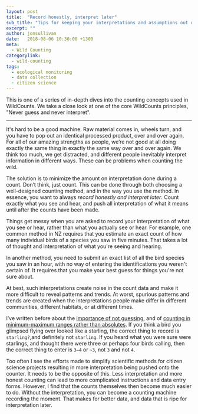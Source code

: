 ```yaml
---
layout: post
title:  "Record honestly, interpret later"
sub_title: "Tips for keeping your interpretations and assumptions out of your wild counts. "
excerpt: ""
author: jonsullivan
date:   2018-08-06 10:30:00 +1300
meta: 
  - Wild Counting
categorylink:
  - wild-counting
tags:
  - ecological monitoring
  - data collection
  - citizen science
---
```


<div class="well">
This is one of a series of in-depth dives into the counting concepts used in WildCounts. We take a close look at one of the core WildCounts principles, "Never guess and never interpret".
</div>

---

It's hard to be a good machine. Raw material comes in, wheels turn, and you have to pop out an identical processed product, over and over again. For all of our amazing strengths as people, we’re not good at all doing exactly the same thing in exactly the same way over and over again. We think too much, we get distracted, and different people inevitably interpret information in different ways. These can be problems when counting the wild.

The solution is to minimize the amount on interpretation done during a count. Don’t think, just count. This can be done through both choosing a well-designed counting method, and in the way you use the method. In essence, you want to always *record honestly and interpret later*. Count exactly what you see and hear, and push all interpretation of what it means until after the counts have been made. 

Things get messy when you are asked to record your interpretation of what you see or hear, rather than what you actually see or hear. For example, one common method in NZ requires that you estimate an exact count of how many individual birds of a species you saw in five minutes. That takes a lot of thought and interpretation of what you're seeing and hearing. 

In another method, you need to submit an exact list of all the bird species you saw in an hour, with no way of entering the identifications you weren't certain of. It requires that you make your best guess for things you're not sure about. 

At best, such interpretations create noise in the count data and make it more difficult to reveal patterns and trends. At worst, spurious patterns and trends are created when the interpretations people make differ in different communities, different habitats, or at different times.

I’ve written before about the [importance of not guessing](../concepts--your-friend-the-question-mark), and of [counting in minimum-maximum ranges rather than absolutes](../concepts--Why-40-to-60-is-better-than-50). If you think a bird you glimpsed flying over looked like a starling, the correct thing to record is `starling?`,and definitely not `starling`. If you heard what you were sure were starlings, and thought there were three or perhaps four birds calling, then the correct thing to enter is `3–4` or `~3`, not `3` and not `4`.

Too often I see the efforts made to simplify scientific methods for citizen science projects resulting in more interpretation being pushed onto the counter. It needs to be the opposite of this. Less interpretation and more honest counting can lead to more complicated instructions and data entry forms. However, I find that the counts themselves then become much easier to do. Without the  interpretation, you can become a counting machine recording the moment. That makes for better data, and data that is ripe for interpretation later.


